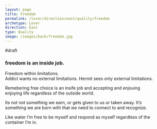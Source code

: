 ```yaml
---
layout: page
title: Freedom
permalink: /lover/direction/east/quality/freedom
archetype: Lover
direction: East
type: Quality
image: /images/back/freedom.jpg
---
```

#draft   
  
### freedom is an inside job.   
  
Freedom within limitations.   
Addict wants no external limitations. Hermit sees only external limitations.   
  
Remebering free choice is an insife job and accepting and enjouing enjoying life regardless of the outside world.   
  
Its not not something we earn, or gets given to us or taken away. It’s something we are born with that we need to connect to and recognize.   
  
Like water I’m free to be myself and respond as myself regardless of the container I’m in. 
